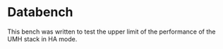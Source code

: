 # Databench

This bench was written to test the upper limit of the performance of the UMH stack in HA mode.
